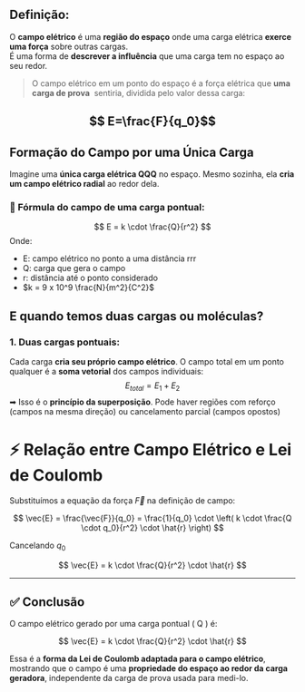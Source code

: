 ## Definição:

O **campo elétrico** é uma **região do espaço** onde uma carga elétrica **exerce uma força** sobre outras cargas.  
É uma forma de **descrever a influência** que uma carga tem no espaço ao seu redor.

> O campo elétrico  em um ponto do espaço é a força elétrica  que **uma carga de prova** ​ sentiria, dividida pelo valor dessa carga:

$$
E=\frac{F}{q_0}​
$$
---
## **Formação do Campo por uma Única Carga**

Imagine uma **única carga elétrica QQQ** no espaço. Mesmo sozinha, ela **cria um campo elétrico radial** ao redor dela.
### 📐 Fórmula do campo de uma carga pontual:

$$
E = k \cdot \frac{Q}{r^2}
$$
Onde:

- E: campo elétrico no ponto a uma distância rrr
- Q: carga que gera o campo
- r: distância até o ponto considerado
- $k = 9 x 10^9 \frac{N}{m^2}{C^2}$

## **E quando temos duas cargas ou moléculas?**

### 1. **Duas cargas pontuais:**
Cada carga **cria seu próprio campo elétrico**.
O campo total em um ponto qualquer é a **soma vetorial** dos campos individuais:
$$
E_{total} = E_1+E_2
$$
➡ Isso é o **princípio da superposição**. Pode haver regiões com reforço (campos na mesma direção) ou cancelamento parcial (campos opostos)

# ⚡ Relação entre Campo Elétrico e Lei de Coulomb


Substituímos a equação da força $\vec{F}$ na definição de campo:

$$
\vec{E} = \frac{\vec{F}}{q_0} = \frac{1}{q_0} \cdot \left( k \cdot \frac{Q \cdot q_0}{r^2} \cdot \hat{r} \right)
$$

Cancelando $q_0$

$$
\vec{E} = k \cdot \frac{Q}{r^2} \cdot \hat{r}
$$

---

## ✅ Conclusão

O campo elétrico gerado por uma carga pontual \( Q \) é:

$$
\vec{E} = k \cdot \frac{Q}{r^2} \cdot \hat{r}
$$

Essa é a **forma da Lei de Coulomb adaptada para o campo elétrico**, mostrando que o campo é uma **propriedade do espaço ao redor da carga geradora**, independente da carga de prova usada para medi-lo.

